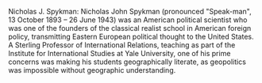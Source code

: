 Nicholas J. Spykman: Nicholas John Spykman (pronounced "Speak-man", 13 October 1893 – 26 June 1943) was an American political scientist who was one of the founders of the classical realist school in American foreign policy, transmitting Eastern European political thought to the United States. A Sterling Professor of International Relations, teaching as part of the Institute for International Studies at Yale University, one of his prime concerns was making his students geographically literate, as geopolitics was impossible without geographic understanding.
